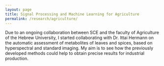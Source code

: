 ```yaml
---
layout: page
title: Signal Processing and Machine Learning for Agriculture
permalink: /research/agriculture/
---
```


Due to an ongoing collaboration between SCE and the faculty of Agriculture of the Hebrew University, I started collaborating with Dr. Ittai Hermann on the automatic assessment of metabolites of leaves and spices, based on hyperspectral and standard imaging. My aim is to see how the previously developed methods could help to obtain precise results for industrial production.